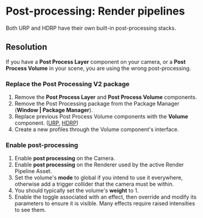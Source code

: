# Post-processing: Render pipelines
Both URP and HDRP have their own built-in post-processing stacks.  

## Resolution
If you have a **Post Process Layer** component on your camera, or a **Post Process Volume** in your scene, you are using the wrong post-processing.  

### Replace the Post Processing V2 package
1. Remove the **Post Process Layer** and **Post Process Volume** components.
2. Remove the Post Processing package from the Package Manager (**Window | Package Manager**).
3. Replace previous Post Process Volume components with the **Volume** component. ([URP](https://docs.unity3d.com/Packages/com.unity.render-pipelines.universal@latest/index.html?subfolder=/manual/Volumes.html), [HDRP](https://docs.unity3d.com/Packages/com.unity.render-pipelines.high-definition@latest/index.html?subfolder=/manual/Volumes.html))
4. Create a new profiles through the Volume component's interface.

### Enable post-processing
1. Enable **post processing** on the Camera.
2. Enable **post processing** on the Renderer used by the active Render Pipeline Asset.
3. Set the volume's **mode** to global if you intend to use it everywhere, otherwise add a trigger collider that the camera must be within.
4. You should typically set the volume's **weight** to 1.
5. Enable the toggle associated with an effect, then override and modify its parameters to ensure it is visible. Many effects require raised intensities to see them.
